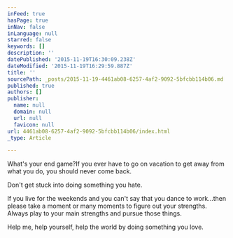 ```yaml
---
inFeed: true
hasPage: true
inNav: false
inLanguage: null
starred: false
keywords: []
description: ''
datePublished: '2015-11-19T16:30:09.238Z'
dateModified: '2015-11-19T16:29:59.887Z'
title: ''
sourcePath: _posts/2015-11-19-4461ab08-6257-4af2-9092-5bfcbb114b06.md
published: true
authors: []
publisher:
  name: null
  domain: null
  url: null
  favicon: null
url: 4461ab08-6257-4af2-9092-5bfcbb114b06/index.html
_type: Article

---
```

What's your end game?If you ever have to go on vacation to get away from what you do, you should never come back.

Don't get stuck into doing something you hate.

If you live for the weekends and you can't say that you dance to work...then please take a moment or many moments to figure out your strengths.  Always play to your main strengths and pursue those things.

Help me, help yourself, help the world by doing something you love.